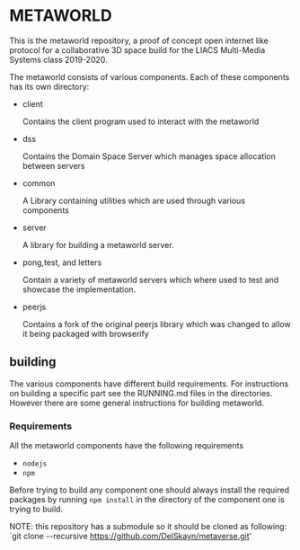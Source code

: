 METAWORLD
=========

This is the metaworld repository, a proof of concept open internet like protocol for a collaborative 3D space build for the LIACS Multi-Media Systems class 2019-2020.

The metaworld consists of various components.
Each of these components has its own directory:

 - client

	 Contains the client program used to interact with the metaworld
 - dss

	Contains the Domain Space Server which manages space allocation between servers
 - common

	A Library containing utilities which are used through various components
 - server

	A library for building a metaworld server.
 - pong,test, and letters

	Contain a variety of metaworld servers which where used to test and showcase the implementation.
 - peerjs

    Contains a fork of the original peerjs library which was changed to allow it being packaged with browserify

building
--------

The various components have different build requirements.
For instructions on building a specific part see the RUNNING.md files in the directories.
However there are some general instructions for building metaworld.

### Requirements
All the metaworld components have the following requirements

- `nodejs`
- `npm`

Before trying to build any component one should always install the required
packages by running `npm install` in the directory of the component one is trying to build.

NOTE: this repository has a submodule so it should be cloned as following: `git clone --recursive https://github.com/DelSkayn/metaverse.git'
